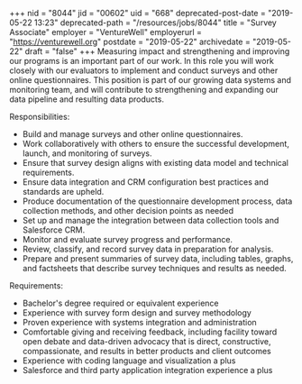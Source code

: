 +++
nid = "8044"
jid = "00602"
uid = "668"
deprecated-post-date = "2019-05-22 13:23"
deprecated-path = "/resources/jobs/8044"
title = "Survey Associate"
employer = "VentureWell"
employerurl = "https://venturewell.org"
postdate = "2019-05-22"
archivedate = "2019-05-22"
draft = "false"
+++
Measuring impact and strengthening and improving our programs is an
important part of our
work. In this role you will work closely with our evaluators to
implement and conduct surveys
and other online questionnaires. This position is part of our
growing data systems and monitoring team, and will contribute to
strengthening and
expanding our data pipeline and resulting data products.

Responsibilities:

-   Build and manage surveys and other online questionnaires.
-   Work collaboratively with others to ensure the successful
    development, launch, and monitoring of surveys.
-   Ensure that survey design aligns with existing data model and
    technical requirements.
-   Ensure data integration and CRM configuration best practices and
    standards are upheld.
-   Produce documentation of the questionnaire development process, data
    collection methods, and other decision points as needed
-   Set up and manage the integration between data collection tools and
    Salesforce CRM.
-   Monitor and evaluate survey progress and performance.
-   Review, classify, and record survey data in preparation for
    analysis.
-   Prepare and present summaries of survey data, including tables,
    graphs, and factsheets that describe survey techniques and results
    as needed.
  
Requirements:

-   Bachelor's degree required or equivalent experience
-   Experience with survey form design and survey methodology
-   Proven experience with systems integration and administration
-   Comfortable giving and receiving feedback, including facility toward
    open debate and data-driven advocacy that is direct, constructive,
    compassionate, and results in better products and client outcomes
-   Experience with coding language and visualization a plus
-   Salesforce and third party application integration experience a plus
